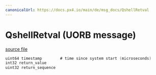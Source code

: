 ```yaml
---
canonicalUrl: https://docs.px4.io/main/de/msg_docs/QshellRetval
---
```


# QshellRetval (UORB message)



[source file](https://github.com/PX4/PX4-Autopilot/blob/release/1.14/msg/QshellRetval.msg)

```c
uint64 timestamp        # time since system start (microseconds)
int32 return_value
uint32 return_sequence

```
